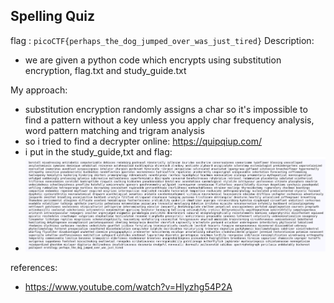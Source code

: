 ## Spelling Quiz

flag : `picoCTF{perhaps_the_dog_jumped_over_was_just_tired}`
Description:
- we are given a python code which encrypts using substitution encryption, flag.txt and study_guide.txt

My approach:
- substitution encryption randomly assigns a char so it's impossible to find a pattern without a key unless you apply char frequency analysis, word pattern matching and trigram analysis
- so i tried to find a decrypter online: https://quipqiup.com/
- i put in the study_guide,txt and flag:
- ![img.png](img.png)

references:
- https://www.youtube.com/watch?v=Hlyzhg54P2A